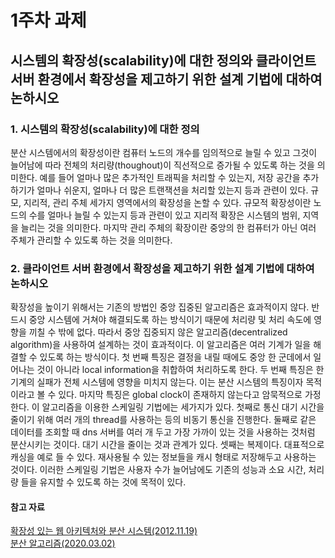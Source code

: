 # 1주차 과제
## 시스템의 확장성(scalability)에 대한 정의와 클라이언트 서버 환경에서 확장성을 제고하기 위한 설계 기법에 대하여 논하시오

### 1.	시스템의 확장성(scalability)에 대한 정의 

분산 시스템에서의 확장성이란 컴퓨터 노드의 개수를 임의적으로 늘릴 수 있고 그것이 늘어남에 따라 전체의 처리량(thoughout)이 직선적으로 증가될 수 있도록 하는 것을 의미한다. 예를 들어 얼마나 많은 추가적인 트래픽을 처리할 수 있는지, 저장 공간을 추가하기가 얼마나 쉬운지, 얼마나 더 많은 트랜잭션을 처리할 있는지 등과 관련이 있다.
 규모, 지리적, 관리 주체 세가지 영역에서의 확장성을 논할 수 있다. 규모적 확장성이란 노드의 수를 얼마나 늘릴 수 있는지 등과 관련이 있고 지리적 확장은 시스템의 범위, 지역을 늘리는 것을 의미한다. 마지막 관리 주체의 확장이란 중앙의 한 컴퓨터가 아닌 여러 주체가 관리할 수 있도록 하는 것을 의미한다.

### 2.	클라이언트 서버 환경에서 확장성을 제고하기 위한 설계 기법에 대하여 논하시오

확장성을 높이기 위해서는 기존의 방법인 중앙 집중된 알고리즘은 효과적이지 않다. 반드시 중앙 시스템에 거쳐야 해결되도록 하는 방식이기 때문에 처리량 및 처리 속도에 영향을 끼칠 수 밖에 없다. 따라서 중앙 집중되지 않은 알고리즘(decentralized algorithm)을 사용하여 설계하는 것이 효과적이다.
 이 알고리즘은 여러 기계가 일을 해결할 수 있도록 하는 방식이다. 첫 번째 특징은 결정을 내릴 때에도 중앙 한 군데에서 일어나는 것이 아니라 local information을 취합하여 처리하도록 한다. 두 번째 특징은 한 기계의 실패가 전체 시스템에 영향을 미치지 않는다. 이는 분산 시스템의 특징이자 목적이라고 볼 수 있다. 마지막 특징은 global clock이 존재하지 않는다고 암묵적으로 가정한다. 
 이 알고리즘을 이용한 스케일링 기법에는 세가지가 있다. 첫째로 통신 대기 시간을 줄이기 위해 여러 개의 thread를 사용하는 등의 비동기 통신을 진행한다. 둘째로 같은 데이터를 조회할 때 dns 서버를 여러 개 두고 가장 가까이 있는 것을 사용하는 것처럼 분산시키는 것이다. 대기 시간을 줄이는 것과 관계가 있다. 셋째는 복제이다. 대표적으로 캐싱을 예로 들 수 있다. 재사용될 수 있는 정보들을 캐시 형태로 저장해두고 사용하는 것이다.
 이러한 스케일링 기법은 사용자 수가 늘어남에도 기존의 성능과 소요 시간, 처리량 들을 유지할 수 있도록 하는 것에 목적이 있다.

#### 참고 자료
[확장성 있는 웹 아키텍처와 분산 시스템(2012.11.19)](https://d2.naver.com/helloworld/206816)<br>
[분산 알고리즘(2020.03.02)](https://en.wikipedia.org/wiki/Distributed_algorithm)